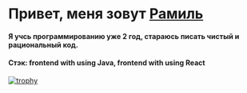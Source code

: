 # Привет, меня зовут <a href="https://vk.com/ramzini22" target="_blank">Рамиль</a>
#### Я учсь программированию уже 2 год, стараюсь писать чистый и рациональный код.
#### Стэк: frontend with using Java, frontend with using React 
[![trophy](https://github-profile-trophy.vercel.app/?username=ramzini22)](https://github.com/ryo-ma/github-profile-trophy)
